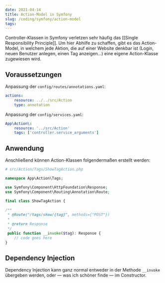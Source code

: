 ```yaml
---
date: 2021-04-14
title: Action-Model in Symfony 
slug: /coding/symfony/action-model
tags:
---
```


Controller-Klassen in Symfony verletzen sehr häufig das [[Single Responsibility Principle]]. Um hier Abhilfe zu schaffen, gibt es das Action-Model, in welchem jede Aktion, die auf einer Website denkbar ist (Login, neuen Benutzer anlegen, einen Tag anzeigen...) eine eigene Action-Klasse zugewiesen wird.

## Voraussetzungen

Anpassung der `config/routes/annotations.yaml`:

```yaml
actions:
	resource: ../../src/Action
	type: annotation
```

Anpassung der `config/services.yaml`:

```yaml
App\Action\:
	resource: '../src/Action'
	tags: ['controller.service_arguments']
```

## Anwendung

Anschließend können Action-Klassen folgendermaßen erstellt werden:

```php
# src/Action/Tags/ShowTagAction.php

namespace App\Action\Tags;

use Symfony\Component\HttpFoundation\Response;
use Symfony\Component\Routing\Annotation\Route;

final class ShowTagAction {
	
/**
 * @Route("/tags/show/{tag}", methods={"POST"})
 *
 * @return Response
 */
 public function __invoke($tag): Response {
 	// code goes here
}

```	

## Dependency Injection

Dependency Injection kann ganz normal entweder in der Methode `__invoke` übergeben werden, oder — was ich schöner finde — im Constructor.
